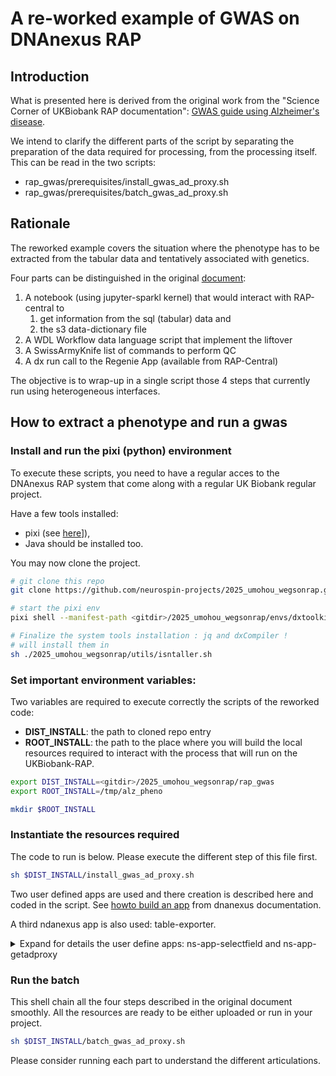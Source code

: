# A re-worked example of GWAS on DNAnexus RAP

## Introduction
What is presented here is derived from the original work from the "Science Corner of UKBiobank RAP documentation": [GWAS guide using Alzheimer's disease](https://dnanexus.gitbook.io/uk-biobank-rap/science-corner/gwas-using-alzheimers-disease).
 
 We intend to clarify the different parts of the script by separating the preparation of the data required for processing, from the processing itself. This can be read in the two scripts:
 - rap_gwas/prerequisites/install_gwas_ad_proxy.sh
 - rap_gwas/prerequisites/batch_gwas_ad_proxy.sh

## Rationale
The reworked example covers the situation where the phenotype has to be extracted from the tabular data and tentatively associated with genetics.

Four parts can be distinguished in the original [document](https://dnanexus.gitbook.io/uk-biobank-rap/science-corner/gwas-using-alzheimers-disease): 
1. A notebook  (using jupyter-sparkl kernel) that would interact with RAP-central to 
   1. get information from the sql (tabular) data and 
   2. the s3 data-dictionary file
2. A WDL Workflow data language script that implement the liftover
3. A SwissArmyKnife list of commands to perform QC
4. A dx run call to the Regenie App (available from RAP-Central)


The objective is to wrap-up in a single script those 4 steps that currently run using heterogeneous interfaces.

## How to extract a phenotype and run a gwas

### Install and run the pixi (python) environment
To execute these scripts, you need to have a regular acces to the DNAnexus RAP system that come along with a regular UK Biobank regular project.

Have a few tools installed:
- pixi (see [here](https://pixi.sh/dev/installation/)]),
- Java should be installed too.

You may now clone the project.

```bash
# git clone this repo
git clone https://github.com/neurospin-projects/2025_umohou_wegsonrap.git

# start the pixi env
pixi shell --manifest-path <gitdir>/2025_umohou_wegsonrap/envs/dxtoolkit/pixi.toml 

# Finalize the system tools installation : jq and dxCompiler !
# will install them in  
sh ./2025_umohou_wegsonrap/utils/isntaller.sh
```

### Set important environment variables:
Two variables are required to execute correctly the scripts of the reworked code:
- **DIST_INSTALL**: the path to cloned repo entry
- **ROOT_INSTALL**: the path to the place where you will build the local resources required to interact with the process that will run on the UKBiobank-RAP.

```bash
export DIST_INSTALL=<gitdir>/2025_umohou_wegsonrap/rap_gwas
export ROOT_INSTALL=/tmp/alz_pheno

mkdir $ROOT_INSTALL
```
### Instantiate the resources required

The code to run is below. Please execute the different step of this file first.

```bash
sh $DIST_INSTALL/install_gwas_ad_proxy.sh
```

Two user defined apps are used and there creation is described here and coded in the script. See [howto build an app](https://academy.dnanexus.com/buildingapplets/python/python_wc) from dnanexus documentation.

A third ndanexus app is also used: table-exporter.

<details><summary>Expand for details the user define apps: ns-app-selectfield and ns-app-getadproxy</summary>


#### ns-app-selectfields

This app will manage the query of the data-dictionary file available from RAP-central. The data disctionnary starts from the "datasource" which is the "refreshable" view of the UK Biobank data.

Set a ROOT_INSTALL variable
```bash
export DIST_INSTALL=<git-entry>/full_pipelines/GWAS_AD_PROXY
export ROOT_INSTALL=/tmp/alz_pheno

mkdir $ROOT_INSTALL/scripts
```

Create the template for the app. The wizard will create a skeleton. The input and output variables of the app are specified in $DIST_INSTALL/prerequisites/selectfield.json

```bash
cd $ROOT_INSTALL/scripts
rm -rf $ROOT_INSTALL/scripts/ns-app-selectfield
dx-app-wizard --json-file $DIST_INSTALL/prerequisites/selectfield.json << EOF


20m
Python
y
y
mem1_ssd1_v2_x16
EOF
# answer are the defaults value, 
# but Python for language, 
# but Internet (yes)
# but access projec (yes)
# 20m for timeout,
# and mem1_ssd1_v2_x16 for instance_type
tree ns-app-selectfield
# should display
ns-app-selectfield/
├── dxapp.json
├── Readme.developer.md
├── Readme.md
├── resources
├── src
│   └── ns-app-selectfield.py
└── test
    └── test.py
```

Then edit the src/ns-app-selectfield.py code look at the sekeleton first and see how it was modified.
```sh
cat $ROOT_INSTALL/scripts/ns-app-selectfield/src/ns-app-selectfield.py

cp $DIST_INSTALL/prerequisites/selectfield_template.py \
   $ROOT_INSTALL/scripts/ns-app-selectfield/src/ns-app-selectfield.py
```

Then edit the $ROOT_INSTALL/scripts/ns-app-selectfield/dxap.json and add in the runSpecs part, and fix the regionalOptions with.

```json
    "execDepends": [
      {"name": "pandas",
       "package_manager": "pip"}
    ],

  "regionalOptions": {
    "aws:eu-west-2": {
      "systemRequirements": {
        "*": {
          "instanceType": "mem1_ssd1_v2_x16"
        }
      }
    }
  }
```
Or you can run these lines to patch the dxapp.json
```bash
python $DIST_INSTALL/prerequisites/patch_app_selectfiled.py
``` 

Then "compile" the app ns-app-selectfield. It will be uploaded in /commons/ns-app/

```bash
cd $ROOT_INSTALL/scripts
ls
#ns-app-selectfiled
 
$DIST_INSTALL/prerequisites/build-ns-app-selectfield.sh ns-app-selectfiled
# reply applet-id applet-XXXXXXXXXXXXXXXXXXXXXXXXXX
```


#### ns-app-getadproxy



This app will interpret the result of a table-export csv file ouput. This app will interpret the existence of AD status in ascending of a given persons (their father or mother) to proxyfy an AD risk.

Set a ROOT_INSTALL variable
```
ROOT_INSTALL=/neurospin/brainomics/25_UM_Rap_Transition/gits/2025_amohou_wegsonrap/full_pipelines/GWAS_AD_PROXY
```

Create the template for the app.

```bash
cd $ROOT_INSTALL/scripts
dx-app-wizard --json-file $ROOT_INSTALL/prerequisites/getadproxy.json
# anser are the defaults value, 
# but Python for language, 
# 20m for timeout,
# and mem1_ssd1_v2_x16 for instance_type
tree ns-app-prolog
# should display
ns-app-prolog/
├── dxapp.json
├── Readme.developer.md
├── Readme.md
├── resources
├── src
│   └── ns-app-prolog.py
└── test
    └── test.py
```

Then edit the dxap.json and add in the runSpecs part.
```json
    "execDepends": [
      {"name": "pandas",
       "package_manager": "pip"}
    ],
```
And fix the regionalOptions with
```json
  "regionalOptions": {
    "aws:eu-west-2": {
      "systemRequirements": {
        "*": {
          "instanceType": "mem1_ssd1_v2_x16"
        }
      }
    }
  }
```


</details>

### Run the batch

This shell chain all the four steps described in the original document smoothly. All the resources are ready to be either uploaded or run in your project.


```bash
sh $DIST_INSTALL/batch_gwas_ad_proxy.sh
```

Please consider running each part to understand the different articulations.
